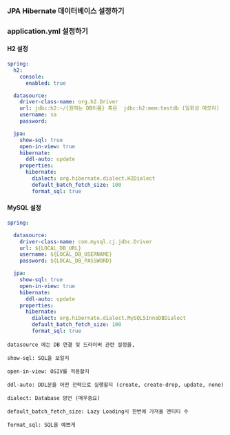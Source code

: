 ### JPA Hibernate 데이터베이스 설정하기

### application.yml 설정하기

#### H2 설정

```yaml
spring:
  h2:
    console:
      enabled: true

  datasource:
    driver-class-name: org.h2.Driver
    url: jdbc:h2:~/{원하는 DB이름} 혹은  jdbc:h2:mem:testdb (일회성 메모리)
    username: sa
    password:

  jpa:
    show-sql: true
    open-in-view: true
    hibernate:
      ddl-auto: update
    properties:
      hibernate:
        dialect: org.hibernate.dialect.H2Dialect
        default_batch_fetch_size: 100
        format_sql: true
```

#### MySQL 설정

```yaml
spring:

  datasource:
    driver-class-name: com.mysql.cj.jdbc.Driver
    url: ${LOCAL_DB_URL}
    username: ${LOCAL_DB_USERNAME}
    password: ${LOCAL_DB_PASSWORD}

  jpa:
    show-sql: true
    open-in-view: true
    hibernate:
      ddl-auto: update
    properties:
      hibernate:
        dialect: org.hibernate.dialect.MySQL5InnoDBDialect
        default_batch_fetch_size: 100
        format_sql: true
```

    datasource 에는 DB 연결 및 드라이버 관련 설정을,
    
    show-sql: SQL을 보일지

    open-in-view: OSIV를 적용할지

    ddl-auto: DDL문을 어떤 전략으로 실행할지 (create, create-drop, update, none)

    dialect: Database 방언 (매우중요)

    default_batch_fetch_size: Lazy Loading시 한번에 가져올 엔티티 수

    format_sql: SQL을 예쁘게